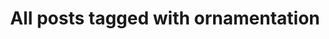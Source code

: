 ---
layout: tag
title: "All posts tagged with ornamentation"
permalink: /weblog/tags/ornamentation/
taxonomy: ornamentation
---